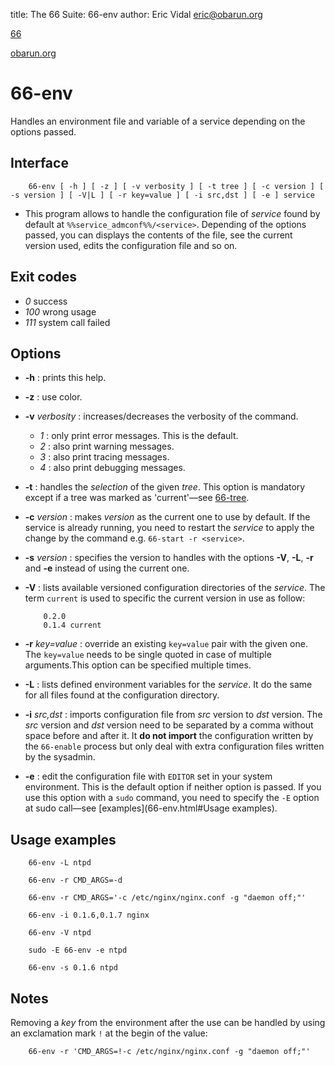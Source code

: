 title: The 66 Suite: 66-env
author: Eric Vidal <eric@obarun.org>

[66](index.html)

[obarun.org](https://web.obarun.org)

# 66-env

Handles an environment file and variable of a service depending on the options passed.

## Interface

```
    66-env [ -h ] [ -z ] [ -v verbosity ] [ -t tree ] [ -c version ] [ -s version ] [ -V|L ] [ -r key=value ] [ -i src,dst ] [ -e ] service
```

- This program allows to handle the configuration file of *service* found by default at `%%service_admconf%%/<service>`. Depending of the options passed, you can displays the contents of the file, see the current version used, edits the configuration file and so on.

## Exit codes

- *0* success
- *100* wrong usage
- *111* system call failed

## Options

- **-h** : prints this help.

- **-z** : use color.

- **-v** *verbosity* : increases/decreases the verbosity of the command.
    * *1* : only print error messages. This is the default.
    * *2* : also print warning messages.
    * *3* : also print tracing messages.
    * *4* : also print debugging messages.

- **-t** : handles the *selection* of the given *tree*. This option is mandatory except if a tree was marked as 'current'—see [66-tree](66-tree.html).

- **-c** *version* : makes *version* as the current one to use by default. If the service is already running, you need to restart the *service* to apply the change by the command e.g. `66-start -r <service>`. 

- **-s** *version* : specifies the version to handles with the options **-V**, **-L**, **-r** and **-e** instead of using the current one.

- **-V** : lists available versioned configuration directories of the *service*. The term `current` is used to specific the current version in use as follow:

    ````
        0.2.0
        0.1.4 current
    ````
- **-r** *key=value* : override an existing `key=value` pair with the given one. The `key=value` needs to be single quoted in case of multiple arguments.This option can be specified multiple times.

- **-L** : lists defined environment variables for the *service*. It do the same for all files found at the configuration directory.

- **-i** *src,dst* : imports configuration file from *src* version to *dst* version. The *src* version and *dst* version need to be separated by a comma without space before and after it. It **do not import** the configuration written by the `66-enable` process but only deal with extra configuration files written by the sysadmin.

- **-e** : edit the configuration file with `EDITOR` set in your system environment. This is the default option if neither option is passed. If you use this option with a `sudo` command, you need to specify the `-E` option at sudo call—see [examples](66-env.html#Usage examples).

## Usage examples

```
    66-env -L ntpd

    66-env -r CMD_ARGS=-d 

    66-env -r CMD_ARGS='-c /etc/nginx/nginx.conf -g "daemon off;"'
    
    66-env -i 0.1.6,0.1.7 nginx
    
    66-env -V ntpd
    
    sudo -E 66-env -e ntpd
    
    66-env -s 0.1.6 ntpd
```

## Notes

Removing a *key* from the environment after the use can be handled by using an exclamation mark `!` at the begin of the value: 

```
    66-env -r 'CMD_ARGS=!-c /etc/nginx/nginx.conf -g "daemon off;"'
```
